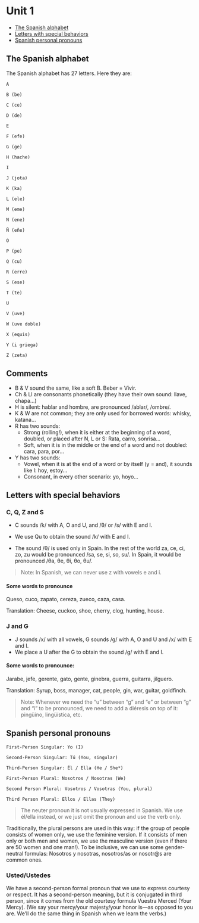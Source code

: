 # Unit 1

- [The Spanish alphabet](#the-spanish-alphabet)
- [Letters with special behaviors](#letters-with-special-behaviors)
- [Spanish personal pronouns](#spanish-personal-pronouns)

<a name="the-spanish-alphabet"></a>
## The Spanish alphabet
The Spanish alphabet has 27 letters. Here they are:

    A 

    B (be) 

    C (ce) 

    D (de) 

    E 

    F (efe)

    G (ge) 

    H (hache) 

    I 

    J (jota) 

    K (ka) 

    L (ele)

    M (eme) 

    N (ene) 

    Ñ (eñe) 

    O 

    P (pe) 

    Q (cu)

    R (erre) 

    S (ese) 

    T (te) 

    U 

    V (uve) 

    W (uve doble)

    X (equis) 

    Y (i griega) 

    Z (zeta)

## Comments

- B & V sound the same, like a soft B. Beber = Vivir.
- Ch & Ll are consonants phonetically (they have their own sound: llave, chapa…)
- H is silent: hablar and hombre, are pronounced /ablar/, /ombre/.
- K & W are not common; they are only used for borrowed words: whisky, katana…
- R has two sounds:
  - Strong (rolling!), when it is either at the beginning of a word, doubled, or placed after N, L or S: Rata, carro, sonrisa…
  - Soft, when it is in the middle or the end of a word and not doubled: cara, para, por…
- Y has two sounds:
  - Vowel, when it is at the end of a word or by itself (y = and), it sounds like I: hoy, estoy…
  - Consonant, in every other scenario: yo, hoyo…

<a name="letters-with-special-behaviors"></a>
## Letters with special behaviors

### C, Q, Z and S

- C sounds /k/ with A, O and U, and /θ/ or /s/ with E and I.

- We use Qu to obtain the sound /k/ with E and I.

- The sound /θ/ is used only in Spain. In the rest of the world za, ce, ci, zo, zu would be pronounced /sa, se, si, so, su/. In Spain, it would be pronounced /θa, θe, θi, θo, θu/.

> Note: In Spanish, we can never use z with vowels e and i.

#### Some words to pronounce 

Queso, cuco, zapato, cereza, zueco, caza, casa.

Translation: Cheese, cuckoo, shoe, cherry, clog, hunting, house.

### J and G

- J sounds /x/ with all vowels, G sounds /g/ with A, O and U and /x/ with E and I.
- We place a U after the G to obtain the sound /g/ with E and I.

#### Some words to pronounce: 

Jarabe, jefe, gerente, gato, gente, ginebra, guerra, guitarra, jilguero.

Translation: Syrup, boss, manager, cat, people, gin, war, guitar, goldfinch.

> Note: Whenever we need the “u” between “g” and “e” or between “g” and “i” to be pronounced, we need to add a diéresis on top of it: pingüino, lingüística, etc.

<a name="spanish-personal-pronouns"></a>
## Spanish personal pronouns

    First-Person Singular: Yo (I)

    Second-Person Singular: Tú (You, singular)

    Third-Person Singular: Él / Ella (He / She*)

    First-Person Plural: Nosotros / Nosotras (We)

    Second Person Plural: Vosotros / Vosotras (You, plural)

    Third Person Plural: Ellos / Ellas (They)

> The neuter pronoun it is not usually expressed in Spanish. We use él/ella instead, or we just omit the pronoun and use the verb only.

Traditionally, the plural persons are used in this way: if the group of people consists of women only, we use the feminine version. If it consists of men only or both men and women, we use the masculine version (even if there are 50 women and one man!). To be inclusive, we can use some gender-neutral formulas: Nosotros y nosotras, nosotros/as or nosotr@s are common ones.

### Usted/Ustedes

We have a second-person formal pronoun that we use to express courtesy or respect. It has a second-person meaning, but it is conjugated in third person, since it comes from the old courtesy formula Vuestra Merced (Your Mercy). (We say your mercy/your majesty/your honor is—as opposed to you are. We’ll do the same thing in Spanish when we learn the verbs.)